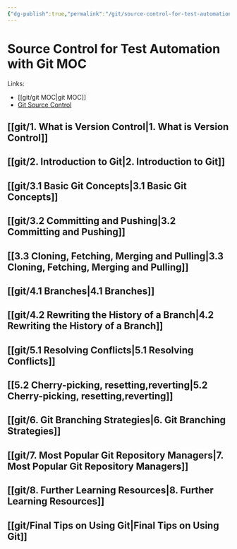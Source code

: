 ```yaml
---
{"dg-publish":true,"permalink":"/git/source-control-for-test-automation-with-git-moc-2/","tags":["git"],"created":"","updated":""}
---
```



# Source Control for Test Automation with Git MOC

Links:

- [[git/git MOC\|git MOC]]
- [Git Source Control](https://testautomationu.applitools.com/git-tutorial/)

## [[git/1. What is Version Control\|1. What is Version Control]]

## [[git/2. Introduction to Git\|2. Introduction to Git]]

## [[git/3.1 Basic Git Concepts\|3.1 Basic Git Concepts]]

## [[git/3.2 Committing and Pushing\|3.2 Committing and Pushing]]

## [[3.3 Cloning, Fetching, Merging and Pulling\|3.3 Cloning, Fetching, Merging and Pulling]]

## [[git/4.1 Branches\|4.1 Branches]]

## [[git/4.2 Rewriting the History of a Branch\|4.2 Rewriting the History of a Branch]]

## [[git/5.1 Resolving Conflicts\|5.1 Resolving Conflicts]]

## [[5.2 Cherry-picking, resetting,reverting\|5.2 Cherry-picking, resetting,reverting]]

## [[git/6. Git Branching Strategies\|6. Git Branching Strategies]]

## [[git/7. Most Popular Git Repository Managers\|7. Most Popular Git Repository Managers]]

## [[git/8. Further Learning Resources\|8. Further Learning Resources]]

## [[git/Final Tips on Using Git\|Final Tips on Using Git]]
